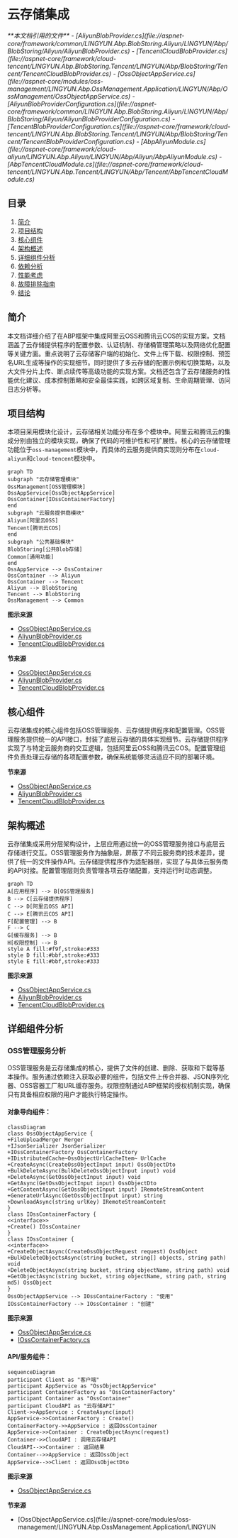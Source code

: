 
# 云存储集成

<cite>
**本文档引用的文件**
- [AliyunBlobProvider.cs](file://aspnet-core/framework/common/LINGYUN.Abp.BlobStoring.Aliyun/LINGYUN/Abp/BlobStoring/Aliyun/AliyunBlobProvider.cs)
- [TencentCloudBlobProvider.cs](file://aspnet-core/framework/cloud-tencent/LINGYUN.Abp.BlobStoring.Tencent/LINGYUN/Abp/BlobStoring/Tencent/TencentCloudBlobProvider.cs)
- [OssObjectAppService.cs](file://aspnet-core/modules/oss-management/LINGYUN.Abp.OssManagement.Application/LINGYUN/Abp/OssManagement/OssObjectAppService.cs)
- [AliyunBlobProviderConfiguration.cs](file://aspnet-core/framework/common/LINGYUN.Abp.BlobStoring.Aliyun/LINGYUN/Abp/BlobStoring/Aliyun/AliyunBlobProviderConfiguration.cs)
- [TencentBlobProviderConfiguration.cs](file://aspnet-core/framework/cloud-tencent/LINGYUN.Abp.BlobStoring.Tencent/LINGYUN/Abp/BlobStoring/Tencent/TencentBlobProviderConfiguration.cs)
- [AbpAliyunModule.cs](file://aspnet-core/framework/cloud-aliyun/LINGYUN.Abp.Aliyun/LINGYUN/Abp/Aliyun/AbpAliyunModule.cs)
- [AbpTencentCloudModule.cs](file://aspnet-core/framework/cloud-tencent/LINGYUN.Abp.Tencent/LINGYUN/Abp/Tencent/AbpTencentCloudModule.cs)
</cite>

## 目录
1. [简介](#简介)
2. [项目结构](#项目结构)
3. [核心组件](#核心组件)
4. [架构概述](#架构概述)
5. [详细组件分析](#详细组件分析)
6. [依赖分析](#依赖分析)
7. [性能考虑](#性能考虑)
8. [故障排除指南](#故障排除指南)
9. [结论](#结论)

## 简介
本文档详细介绍了在ABP框架中集成阿里云OSS和腾讯云COS的实现方案。文档涵盖了云存储提供程序的配置参数、认证机制、存储桶管理策略以及网络优化配置等关键方面。重点说明了云存储客户端的初始化、文件上传下载、权限控制、预签名URL生成等操作的实现细节。同时提供了多云存储的配置示例和切换策略，以及大文件分片上传、断点续传等高级功能的实现方案。文档还包含了云存储服务的性能优化建议、成本控制策略和安全最佳实践，如跨区域复制、生命周期管理、访问日志分析等。

## 项目结构
本项目采用模块化设计，云存储相关功能分布在多个模块中。阿里云和腾讯云的集成分别由独立的模块实现，确保了代码的可维护性和可扩展性。核心的云存储管理功能位于`oss-management`模块中，而具体的云服务提供商实现则分布在`cloud-aliyun`和`cloud-tencent`模块中。

```mermaid
graph TD
subgraph "云存储管理模块"
OssManagement[OSS管理模块]
OssAppService[OssObjectAppService]
OssContainer[IOssContainerFactory]
end
subgraph "云服务提供商模块"
Aliyun[阿里云OSS]
Tencent[腾讯云COS]
end
subgraph "公共基础模块"
BlobStoring[公共Blob存储]
Common[通用功能]
end
OssAppService --> OssContainer
OssContainer --> Aliyun
OssContainer --> Tencent
Aliyun --> BlobStoring
Tencent --> BlobStoring
OssManagement --> Common
```

**图示来源**
- [OssObjectAppService.cs](file://aspnet-core/modules/oss-management/LINGYUN.Abp.OssManagement.Application/LINGYUN/Abp/OssManagement/OssObjectAppService.cs)
- [AliyunBlobProvider.cs](file://aspnet-core/framework/common/LINGYUN.Abp.BlobStoring.Aliyun/LINGYUN/Abp/BlobStoring/Aliyun/AliyunBlobProvider.cs)
- [TencentCloudBlobProvider.cs](file://aspnet-core/framework/cloud-tencent/LINGYUN.Abp.BlobStoring.Tencent/LINGYUN/Abp/BlobStoring/Tencent/TencentCloudBlobProvider.cs)

**节来源**
- [OssObjectAppService.cs](file://aspnet-core/modules/oss-management/LINGYUN.Abp.OssManagement.Application/LINGYUN/Abp/OssManagement/OssObjectAppService.cs)
- [AliyunBlobProvider.cs](file://aspnet-core/framework/common/LINGYUN.Abp.BlobStoring.Aliyun/LINGYUN/Abp/BlobStoring/Aliyun/AliyunBlobProvider.cs)
- [TencentCloudBlobProvider.cs](file://aspnet-core/framework/cloud-tencent/LINGYUN.Abp.BlobStoring.Tencent/LINGYUN/Abp/BlobStoring/Tencent/TencentCloudBlobProvider.cs)

## 核心组件
云存储集成的核心组件包括OSS管理服务、云存储提供程序和配置管理。OSS管理服务提供统一的API接口，封装了底层云存储的具体实现细节。云存储提供程序实现了与特定云服务商的交互逻辑，包括阿里云OSS和腾讯云COS。配置管理组件负责处理云存储的各项配置参数，确保系统能够灵活适应不同的部署环境。

**节来源**
- [OssObjectAppService.cs](file://aspnet-core/modules/oss-management/LINGYUN.Abp.OssManagement.Application/LINGYUN/Abp/OssManagement/OssObjectAppService.cs)
- [AliyunBlobProvider.cs](file://aspnet-core/framework/common/LINGYUN.Abp.BlobStoring.Aliyun/LINGYUN/Abp/BlobStoring/Aliyun/AliyunBlobProvider.cs)
- [TencentCloudBlobProvider.cs](file://aspnet-core/framework/cloud-tencent/LINGYUN.Abp.BlobStoring.Tencent/LINGYUN/Abp/BlobStoring/Tencent/TencentCloudBlobProvider.cs)

## 架构概述
云存储集成采用分层架构设计，上层应用通过统一的OSS管理服务接口与底层云存储进行交互。OSS管理服务作为抽象层，屏蔽了不同云服务商的技术差异，提供了统一的文件操作API。云存储提供程序作为适配器层，实现了与具体云服务商的API对接。配置管理层则负责管理各项云存储配置，支持运行时动态调整。

```mermaid
graph TD
A[应用程序] --> B[OSS管理服务]
B --> C[云存储提供程序]
C --> D[阿里云OSS API]
C --> E[腾讯云COS API]
F[配置管理] --> B
F --> C
G[缓存服务] --> B
H[权限控制] --> B
style A fill:#f9f,stroke:#333
style D fill:#bbf,stroke:#333
style E fill:#bbf,stroke:#333
```

**图示来源**
- [OssObjectAppService.cs](file://aspnet-core/modules/oss-management/LINGYUN.Abp.OssManagement.Application/LINGYUN/Abp/OssManagement/OssObjectAppService.cs)
- [AliyunBlobProvider.cs](file://aspnet-core/framework/common/LINGYUN.Abp.BlobStoring.Aliyun/LINGYUN/Abp/BlobStoring/Aliyun/AliyunBlobProvider.cs)
- [TencentCloudBlobProvider.cs](file://aspnet-core/framework/cloud-tencent/LINGYUN.Abp.BlobStoring.Tencent/LINGYUN/Abp/BlobStoring/Tencent/TencentCloudBlobProvider.cs)

## 详细组件分析

### OSS管理服务分析
OSS管理服务是云存储集成的核心，提供了文件的创建、删除、获取和下载等基本操作。服务通过依赖注入获取必要的组件，包括文件上传合并器、JSON序列化器、OSS容器工厂和URL缓存服务。权限控制通过ABP框架的授权机制实现，确保只有具备相应权限的用户才能执行特定操作。

#### 对象导向组件：
```mermaid
classDiagram
class OssObjectAppService {
+FileUploadMerger Merger
+IJsonSerializer JsonSerializer
+IOssContainerFactory OssContainerFactory
+IDistributedCache~OssObjectUrlCacheItem~ UrlCache
+CreateAsync(CreateOssObjectInput input) OssObjectDto
+BulkDeleteAsync(BulkDeleteOssObjectInput input) void
+DeleteAsync(GetOssObjectInput input) void
+GetAsync(GetOssObjectInput input) OssObjectDto
+GetContentAsync(GetOssObjectInput input) IRemoteStreamContent
+GenerateUrlAsync(GetOssObjectInput input) string
+DownloadAsync(string urlKey) IRemoteStreamContent
}
class IOssContainerFactory {
<<interface>>
+Create() IOssContainer
}
class IOssContainer {
<<interface>>
+CreateObjectAsync(CreateOssObjectRequest request) OssObject
+BulkDeleteObjectsAsync(string bucket, string[] objects, string path) void
+DeleteObjectAsync(string bucket, string objectName, string path) void
+GetObjectAsync(string bucket, string objectName, string path, string md5) OssObject
}
OssObjectAppService --> IOssContainerFactory : "使用"
IOssContainerFactory --> IOssContainer : "创建"
```

**图示来源**
- [OssObjectAppService.cs](file://aspnet-core/modules/oss-management/LINGYUN.Abp.OssManagement.Application/LINGYUN/Abp/OssManagement/OssObjectAppService.cs)
- [IOssContainerFactory.cs](file://aspnet-core/modules/oss-management/LINGYUN.Abp.OssManagement.Domain/LINGYUN/Abp/OssManagement/IOssContainerFactory.cs)

#### API/服务组件：
```mermaid
sequenceDiagram
participant Client as "客户端"
participant AppService as "OssObjectAppService"
participant ContainerFactory as "OssContainerFactory"
participant Container as "OssContainer"
participant CloudAPI as "云存储API"
Client->>AppService : CreateAsync(input)
AppService->>ContainerFactory : Create()
ContainerFactory->>AppService : 返回OssContainer
AppService->>Container : CreateObjectAsync(request)
Container->>CloudAPI : 调用云存储API
CloudAPI-->>Container : 返回结果
Container-->>AppService : 返回OssObject
AppService-->>Client : 返回OssObjectDto
```

**图示来源**
- [OssObjectAppService.cs](file://aspnet-core/modules/oss-management/LINGYUN.Abp.OssManagement.Application/LINGYUN/Abp/OssManagement/OssObjectAppService.cs)

**节来源**
- [OssObjectAppService.cs](file://aspnet-core/modules/oss-management/LINGYUN.Abp.OssManagement.Application/LINGYUN